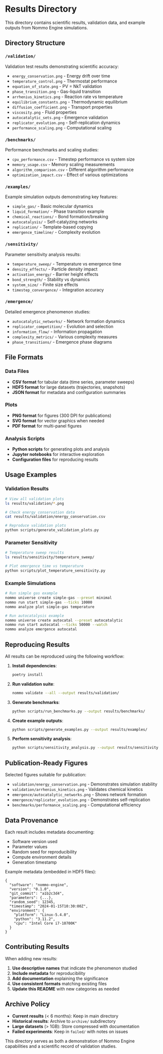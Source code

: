 # Results Directory

This directory contains scientific results, validation data, and example outputs from Nommo Engine simulations.

## Directory Structure

### `/validation/`
Validation test results demonstrating scientific accuracy:
- `energy_conservation.png` - Energy drift over time
- `temperature_control.png` - Thermostat performance
- `equation_of_state.png` - PV = NkT validation
- `phase_transition.png` - Gas-liquid transition
- `arrhenius_kinetics.png` - Reaction rate vs temperature
- `equilibrium_constants.png` - Thermodynamic equilibrium
- `diffusion_coefficient.png` - Transport properties
- `viscosity.png` - Fluid properties
- `autocatalytic_sets.png` - Emergence validation
- `replicator_evolution.png` - Self-replication dynamics
- `performance_scaling.png` - Computational scaling

### `/benchmarks/`
Performance benchmarks and scaling studies:
- `cpu_performance.csv` - Timestep performance vs system size
- `memory_usage.csv` - Memory scaling measurements
- `algorithm_comparison.csv` - Different algorithm performance
- `optimization_impact.csv` - Effect of various optimizations

### `/examples/`
Example simulation outputs demonstrating key features:
- `simple_gas/` - Basic molecular dynamics
- `liquid_formation/` - Phase transition example
- `chemical_reactions/` - Bond formation/breaking
- `autocatalysis/` - Self-catalyzing networks
- `replication/` - Template-based copying
- `emergence_timeline/` - Complexity evolution

### `/sensitivity/`
Parameter sensitivity analysis results:
- `temperature_sweep/` - Temperature vs emergence time
- `density_effects/` - Particle density impact
- `activation_energy/` - Barrier height effects
- `bond_strength/` - Stability vs dynamics
- `system_size/` - Finite size effects
- `timestep_convergence/` - Integration accuracy

### `/emergence/`
Detailed emergence phenomenon studies:
- `autocatalytic_networks/` - Network formation dynamics
- `replicator_competition/` - Evolution and selection
- `information_flow/` - Information propagation
- `complexity_metrics/` - Various complexity measures
- `phase_transitions/` - Emergence phase diagrams

## File Formats

### Data Files
- **CSV format** for tabular data (time series, parameter sweeps)
- **HDF5 format** for large datasets (trajectories, snapshots)
- **JSON format** for metadata and configuration summaries

### Plots
- **PNG format** for figures (300 DPI for publications)
- **SVG format** for vector graphics when needed
- **PDF format** for multi-panel figures

### Analysis Scripts
- **Python scripts** for generating plots and analysis
- **Jupyter notebooks** for interactive exploration
- **Configuration files** for reproducing results

## Usage Examples

### Validation Results
```bash
# View all validation plots
ls results/validation/*.png

# Check energy conservation data
cat results/validation/energy_conservation.csv

# Reproduce validation plots
python scripts/generate_validation_plots.py
```

### Parameter Sensitivity
```bash
# Temperature sweep results
ls results/sensitivity/temperature_sweep/

# Plot emergence time vs temperature
python scripts/plot_temperature_sensitivity.py
```

### Example Simulations
```bash
# Run simple gas example
nommo universe create simple-gas --preset minimal
nommo run start simple-gas --ticks 10000
nommo analyze plot simple-gas temperature

# Run autocatalysis example
nommo universe create autocatal --preset autocatalytic
nommo run start autocatal --ticks 50000 --watch
nommo analyze emergence autocatal
```

## Reproducing Results

All results can be reproduced using the following workflow:

1. **Install dependencies**:
   ```bash
   poetry install
   ```

2. **Run validation suite**:
   ```bash
   nommo validate --all --output results/validation/
   ```

3. **Generate benchmarks**:
   ```bash
   python scripts/run_benchmarks.py --output results/benchmarks/
   ```

4. **Create example outputs**:
   ```bash
   python scripts/generate_examples.py --output results/examples/
   ```

5. **Perform sensitivity analysis**:
   ```bash
   python scripts/sensitivity_analysis.py --output results/sensitivity/
   ```

## Publication-Ready Figures

Selected figures suitable for publication:

- `validation/energy_conservation.png` - Demonstrates simulation stability
- `validation/arrhenius_kinetics.png` - Validates chemical kinetics
- `emergence/autocatalytic_networks.png` - Shows network formation
- `emergence/replicator_evolution.png` - Demonstrates self-replication
- `benchmarks/performance_scaling.png` - Computational efficiency

## Data Provenance

Each result includes metadata documenting:
- Software version used
- Parameter values
- Random seed for reproducibility
- Compute environment details
- Generation timestamp

Example metadata (embedded in HDF5 files):
```
{
  "software": "nommo-engine",
  "version": "0.1.0",
  "git_commit": "a1b2c3d4",
  "parameters": {...},
  "random_seed": 12345,
  "timestamp": "2024-01-15T10:30:00Z",
  "environment": {
    "platform": "Linux-5.4.0",
    "python": "3.11.2",
    "cpu": "Intel Core i7-10700K"
  }
}
```

## Contributing Results

When adding new results:

1. **Use descriptive names** that indicate the phenomenon studied
2. **Include metadata** for reproducibility
3. **Add documentation** explaining the significance
4. **Use consistent formats** matching existing files
5. **Update this README** with new categories as needed

## Archive Policy

- **Current results** (< 6 months): Keep in main directory
- **Historical results**: Archive to `archive/` subdirectory
- **Large datasets** (> 1GB): Store compressed with documentation
- **Failed experiments**: Keep in `failed/` with notes on issues

This directory serves as both a demonstration of Nommo Engine capabilities and a scientific record of validation studies.